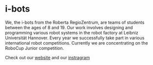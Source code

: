 # i-bots

We, the i-bots from the Roberta RegioZentrum, are teams of students between the ages of 8 and 19. Our work involves designing and programming various robot systems in the robot factory at Leibniz Universität Hannover. Every year we successfully take part in various international robot competitions. Currently we are concentrating on the RoboCup Junior competition.

Check out our [website](https://i-bots.de/) and our [instragram](https://www.instagram.com/ibots.de/)


